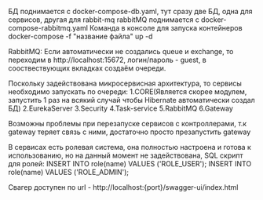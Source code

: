 

БД поднимается с docker-compose-db.yaml, тут сразу две БД, одна для сервисов, другая для rabbit-mq 
rabbitMQ поднимается с docker-compose-rabbitmq.yaml
Команда в консоле для запуска контейнеров docker-compose -f "название файла" up -d

RabbitMQ: Если автоматически не создались queue и exchange, то переходим в http://localhost:15672, логин/пароль - guest, в сооствествующих вкладках создаём очереди.

Поскольку задействована микросервисная архитектура, то сервисы необходимо запускать по очереди:
1.CORE(Является скорее модулем, запустить 1 раз на всякий случай чтобы Hibernate автоматически создал БД) 
2.EurekaServer
3.Security
4.Task-service
5.RabbitMQ
6.Gateway

Возможны проблемы при перезапуске сервисов с контроллерами, т.к gateway теряет связь с ними, достаточно просто презапустить gateway


В сервисах есть ролевая система, она полностью настроена и готова к использованию, но на данный момент не задействована, SQL скрипт для ролей: 
INSERT INTO role(name)
VALUES ('ROLE_USER');
INSERT INTO role(name)
VALUES ('ROLE_ADMIN');

Свагер доступен по url - http://localhost:{port}/swagger-ui/index.html
